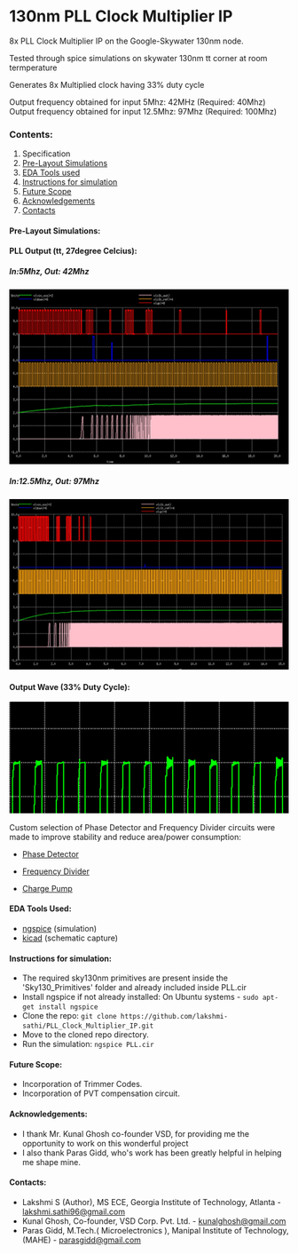 # 130nm PLL Clock Multiplier IP
8x PLL Clock Multiplier IP on the Google-Skywater 130nm node.

Tested through spice simulations on skywater 130nm tt corner at room termperature

Generates 8x Multiplied clock having 33% duty cycle

Output frequency obtained for input 5Mhz: 42MHz  (Required: 40Mhz) <br>
Output frequency obtained for input 12.5Mhz: 97Mhz   (Required: 100Mhz)

<h3> Contents: </h3>

1. Specification
2. [Pre-Layout Simulations](https://github.com/lakshmi-sathi/PLL_Clock_Multiplier_IP/blob/main/README.md#-pll-output-tt-27degree-celcius-)
3. [EDA Tools used](https://github.com/lakshmi-sathi/PLL_Clock_Multiplier_IP/blob/main/README.md#-EDA-Tools-used-)
4. [Instructions for simulation](https://github.com/lakshmi-sathi/PLL_Clock_Multiplier_IP/blob/main/README.md#-Instructions-for-simulation-)
5. [Future Scope](https://github.com/lakshmi-sathi/PLL_Clock_Multiplier_IP/blob/main/README.md#-Future-Scope-)
6. [Acknowledgements](https://github.com/lakshmi-sathi/PLL_Clock_Multiplier_IP/blob/main/README.md#-Acknowledgements-)
7. [Contacts](https://github.com/lakshmi-sathi/PLL_Clock_Multiplier_IP/blob/main/README.md#-Contact-)

<h4> Pre-Layout Simulations: </h4>

<h4> PLL Output (tt, 27degree Celcius): </h4>

<h5> In:5Mhz, Out: 42Mhz </h5>

![](Images/PLL_cust_42Mhz.jpg)

<h5> In:12.5Mhz, Out: 97Mhz </h5>

![](Images/PLL_cust_97Mhz.jpg)

<h4> Output Wave (33% Duty Cycle): </h4>

![](Images/DutyCycle.png)

Custom selection of Phase Detector and Frequency Divider circuits were made to improve stability and reduce area/power consumption:
* [Phase Detector](https://github.com/lakshmi-sathi/PLL_Clock_Multiplier_IP/tree/main/PhaseDetector)

* [Frequency Divider](https://github.com/lakshmi-sathi/PLL_Clock_Multiplier_IP/tree/main/FrequencyDivider) 

* [Charge Pump](https://github.com/lakshmi-sathi/PLL_Clock_Multiplier_IP/tree/main/ChargePump)

<h4> EDA Tools Used: </h4>

* [ngspice](http://ngspice.sourceforge.net/download.html) (simulation) <br>
* [kicad](https://kicad.org/) (schematic capture)

<h4> Instructions for simulation: </h4>

* The required sky130nm primitives are present inside the 'Sky130_Primitives' folder and already included inside PLL.cir
* Install ngspice if not already installed: 
    On Ubuntu systems - ```sudo apt-get install ngspice```
* Clone the repo:
    ```git clone https://github.com/lakshmi-sathi/PLL_Clock_Multiplier_IP.git```
* Move to the cloned repo directory.
* Run the simulation: 
    ```ngspice PLL.cir``` 

<h4> Future Scope: </h4> 

* Incorporation of Trimmer Codes.
* Incorporation of PVT compensation circuit.

<h4> Acknowledgements: </h4>

* I thank Mr. Kunal Ghosh co-founder VSD, for providing me the opportunity to  work on this wonderful project
* I also thank Paras Gidd, who's work has been greatly helpful in helping me shape mine.

<h4> Contacts: </h4>

* Lakshmi S (Author), MS ECE, Georgia Institute of Technology, Atlanta - lakshmi.sathi96@gmail.com
* Kunal Ghosh, Co-founder, VSD Corp. Pvt. Ltd. - kunalghosh@gmail.com
* Paras Gidd, M.Tech.( Microelectronics ), Manipal Institute of Technology,(MAHE) - parasgidd@gmail.com


